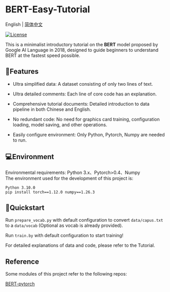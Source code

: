 # BERT-Easy-Tutorial

English</a> | <a href="docs/README_ZH.md">简体中文</a>

[![License](https://img.shields.io/badge/license-Apache%202.0-green.svg)](LICENSE)

This is a minimalist introductory tutorial on the **BERT** model proposed by Google AI Language in 2018, designed to guide beginners to understand BERT at the fastest speed possible.

## 🚩Features

- Ultra simplified data: A dataset consisting of only two lines of text.

- Ultra detailed comments: Each line of core code has an explanation.

- Comprehensive tutorial documents: Detailed introduction to data pipeline in both Chinese and English.

- No redundant code: No need for graphics card training, configuration loading, model saving, and other operations.

- Easily configure environment: Only Python, Pytorch, Numpy are needed to run.

## 💻Environment
Environmental requirements: Python 3.x、Pytorch>0.4、Numpy  
The environment used for the development of this project is:
```shell
Python 3.10.0
pip install torch==1.12.0 numpy==1.26.3
```

## 🚀Quickstart

Run ```prepare_vocab.py``` with default configuration to convert ```data/capus.txt``` to a ```data/vocab``` (Optional as vocab is already provided).

Run ```train.by``` with default configuration to start training!

For detailed explanations of data and code, please refer to the <a ref="Tutorial. md">Tutorial</a>.

## Reference

Some modules of this project refer to the following repos:

[BERT-pytorch](https://github.com/codertimo/BERT-pytorch)